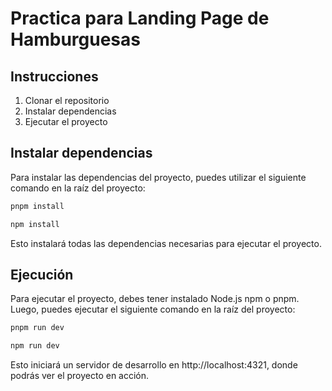 # Practica para Landing Page de Hamburguesas

## Instrucciones

1. Clonar el repositorio
2. Instalar dependencias
3. Ejecutar el proyecto

## Instalar dependencias

Para instalar las dependencias del proyecto, puedes utilizar el siguiente comando en la raíz del proyecto:

```bash
pnpm install
```
```bash
npm install
```

Esto instalará todas las dependencias necesarias para ejecutar el proyecto.

## Ejecución

Para ejecutar el proyecto, debes tener instalado Node.js npm o pnpm. Luego, puedes ejecutar el siguiente comando en la raíz del proyecto:

```bash
pnpm run dev 
```
```bash
npm run dev
```

Esto iniciará un servidor de desarrollo en http://localhost:4321, donde podrás ver el proyecto en acción.


